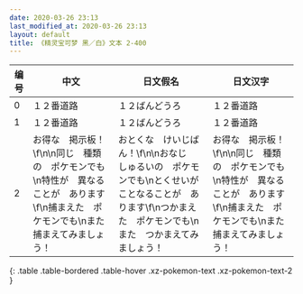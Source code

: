 ```yaml
---
date: 2020-03-26 23:13
last_modified_at: 2020-03-26 23:13
layout: default
title: 《精灵宝可梦 黑／白》文本 2-400
---
```

| 编号 | 中文 | 日文假名 | 日文汉字 |
| ---- | ---- | ---- | --- |
| 0 | １２番道路 | １２ばんどうろ | １２番道路 |
| 1 | １２番道路 | １２ばんどうろ | １２番道路 |
| 2 | お得な　掲示板！\f\n\n同じ　種類の　ポケモンでも\n特性が　異なることが　あります\f\n捕まえた　ポケモンでも\nまた　捕まえてみましょう！ | おとくな　けいじばん！\f\n\nおなじ　しゅるいの　ポケモンでも\nとくせいが　ことなることが　あります\f\nつかまえた　ポケモンでも\nまた　つかまえてみましょう！ | お得な　掲示板！\f\n\n同じ　種類の　ポケモンでも\n特性が　異なることが　あります\f\n捕まえた　ポケモンでも\nまた　捕まえてみましょう！ |
{: .table .table-bordered .table-hover .xz-pokemon-text .xz-pokemon-text-2 }